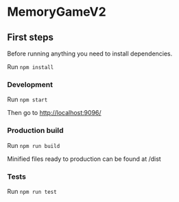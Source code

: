 # MemoryGameV2

## First steps

Before running anything you need to install dependencies.

Run `npm install`

### Development
Run `npm start`

Then go to [http://localhost:9096/](http://localhost:9096/)

### Production build
Run `npm run build`

Minified files ready to production can be found at /dist

### Tests
Run `npm run test`
